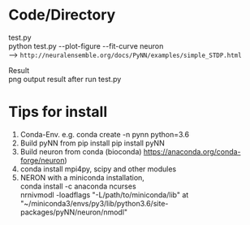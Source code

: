 # Code/Directory

 test.py  
  python test.py --plot-figure --fit-curve  neuron  
 --> `http://neuralensemble.org/docs/PyNN/examples/simple_STDP.html`  

 Result  
 png output result after run test.py


# Tips for install
1. Conda-Env. e.g. conda create -n pynn python=3.6
2. Build pyNN from pip install  pip install pyNN
3. Build neuron from conda (bioconda)   https://anaconda.org/conda-forge/neuron)
4. conda install mpi4py, scipy and other modules
5. NERON with a miniconda installation,  
   conda install -c anaconda ncurses  
   nrnivmodl -loadflags "-L/path/to/miniconda/lib" at "~/miniconda3/envs/py3/lib/python3.6/site-packages/pyNN/neuron/nmodl"
